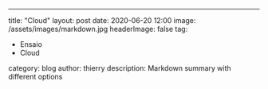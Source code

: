 ---
title: "Cloud"
layout: post
date: 2020-06-20 12:00
image: /assets/images/markdown.jpg
headerImage: false
tag:
- Ensaio
- Cloud

category: blog
author: thierry
description: Markdown summary with different options

